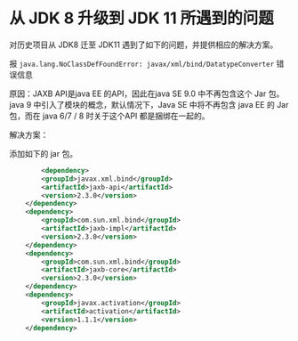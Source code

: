 # 从 JDK 8 升级到 JDK 11 所遇到的问题

对历史项目从 JDK8 迁至 JDK11 遇到了如下的问题，并提供相应的解决方案。

报 `java.lang.NoClassDefFoundError: javax/xml/bind/DatatypeConverter` 错误信息

原因：JAXB API是java EE 的API，因此在java SE 9.0 中不再包含这个 Jar 包。java 9 中引入了模块的概念，默认情况下，Java SE 中将不再包含 java EE 的 Jar 包，而在 java 6/7 / 8 时关于这个API 都是捆绑在一起的。

解决方案：

添加如下的 jar 包。

```xml
		<dependency>
        <groupId>javax.xml.bind</groupId>
        <artifactId>jaxb-api</artifactId>
        <version>2.3.0</version>
    </dependency>
    <dependency>
        <groupId>com.sun.xml.bind</groupId>
        <artifactId>jaxb-impl</artifactId>
        <version>2.3.0</version>
    </dependency>
    <dependency>
        <groupId>com.sun.xml.bind</groupId>
        <artifactId>jaxb-core</artifactId>
        <version>2.3.0</version>
    </dependency>
    <dependency>
        <groupId>javax.activation</groupId>
        <artifactId>activation</artifactId>
        <version>1.1.1</version>
    </dependency>
```

